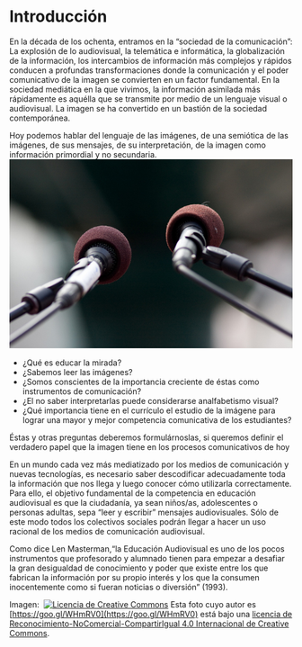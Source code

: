 # Introducción

En la década de los ochenta, entramos en la “sociedad de la comunicación”: La explosión de lo audiovisual, la telemática e informática, la globalización de la información, los intercambios de información más complejos y rápidos conducen a profundas transformaciones donde la comunicación y el poder comunicativo de la imagen se convierten en un factor fundamental. En la sociedad mediática en la que vivimos, la información asimilada más rápidamente es aquélla que se transmite por medio de un lenguaje visual o audiovisual. La imagen se ha convertido en un bastión de la sociedad contemporánea.


Hoy podemos hablar del lenguaje de las imágenes, de una semiótica de las imágenes, de sus mensajes, de su interpretación, de la imagen como información primordial y no secundaria. ![Introducción](img/Introduccion.jpg "Introducción")


*   ¿Qué es educar la mirada?
*   ¿Sabemos leer las imágenes?
*   ¿Somos conscientes de la importancia creciente de éstas como instrumentos de comunicación?
*   ¿El no saber interpretarlas puede considerarse analfabetismo visual?
*   ¿Qué importancia tiene en el currículo el estudio de la imágene para lograr una mayor y mejor competencia comunicativa de los estudiantes?

Éstas y otras preguntas deberemos formulárnoslas, si queremos definir el verdadero papel que la imagen tiene en los procesos comunicativos de hoy 

En un mundo cada vez más mediatizado por los medios de comunicación y nuevas tecnologías, es necesario saber descodificar adecuadamente toda la información que nos llega y luego conocer cómo utilizarla correctamente. Para ello, el objetivo fundamental de la competencia en educación audiovisual es que la ciudadanía, ya sean niños/as, adolescentes o personas adultas, sepa “leer y escribir” mensajes audiovisuales. Sólo de este modo todos los colectivos sociales podrán llegar a hacer un uso racional de los medios de comunicación audiovisual.

Como dice Len Masterman,“la Educación Audiovisual es uno de los pocos instrumentos que profesorado y alumnado tienen para empezar a desafiar la gran desigualdad de conocimiento y poder que existe entre los que fabrican la información por su propio interés y los que la consumen inocentemente como si fueran noticias o diversión” (1993).


Imagen:  [![Licencia de Creative Commons](https://i.creativecommons.org/l/by-nc-sa/4.0/88x31.png)](http://creativecommons.org/licenses/by-nc-sa/4.0/) Esta foto cuyo autor es [https://goo.gl/WHmRV0](https://goo.gl/WHmRV0) está bajo una [licencia de Reconocimiento-NoComercial-CompartirIgual 4.0 Internacional de Creative Commons](http://creativecommons.org/licenses/by-nc-sa/4.0/).
